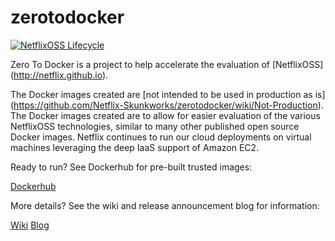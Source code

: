 zerotodocker
============

[![NetflixOSS Lifecycle](https://img.shields.io/osslifecycle/Netflix-Skunkworks/zerotodocker.svg)]()

Zero To Docker is a project to help accelerate the evaluation of [NetflixOSS] (http://netflix.github.io).

The Docker images created are [not intended to be used in production as is] (https://github.com/Netflix-Skunkworks/zerotodocker/wiki/Not-Production). The Docker images created are to allow for easier evaluation of the various NetflixOSS technologies, similar to many other published open source Docker images. Netflix continues to run our cloud deployments on virtual machines leveraging the deep IaaS support of Amazon EC2.

Ready to run? See Dockerhub for pre-built trusted images:

[Dockerhub](https://hub.docker.com/u/netflixoss/)

More details?  See the wiki and release announcement blog for information:

[Wiki](https://github.com/Netflix-Skunkworks/zerotodocker/wiki)
[Blog](http://techblog.netflix.com/2014/11/zerotodocker-easy-way-to-evaluate.html)
